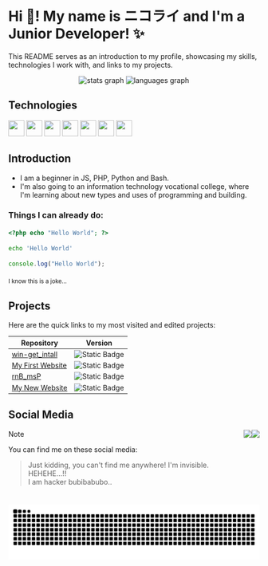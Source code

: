 # Hi 👋! My name is ニコライ and I'm a Junior Developer! ✨

This README serves as an introduction to my profile, showcasing my skills, technologies I work with, and links to my projects.

<div align="center">
  <img src="https://github-readme-stats.vercel.app/api?username=nikas17mc&hide_title=false&hide_rank=false&show_icons=true&include_all_commits=true&count_private=true&theme=dracula&locale=en&hide_border=false" height="160" alt="stats graph"  />
  <img src="https://github-readme-stats.vercel.app/api/top-langs?username=nikas17mc&locale=de&hide_title=false&layout=compact&card_width=320&langs_count=5&theme=dracula&hide_border=false" height="160" alt="languages graph"  />
</div>

## Technologies

<div align="left">
  <img height="32" width="32" src="https://cdn.simpleicons.org/html5/E34F26" />
  <img height="32" width="32" src="https://cdn.simpleicons.org/css/663399" />
  <img height="32" width="32" src="https://cdn.simpleicons.org/javascript/F7DF1E" />
  <img height="32" width="32" src="https://cdn.simpleicons.org/php/777BB4" />
  <img height="32" width="32" src="https://cdn.simpleicons.org/nodedotjs/5FA04E" />
  <img height="32" width="32" src="https://cdn.simpleicons.org/express/8A8A8A" />
  <img height="32" width="32" src="https://cdn.simpleicons.org/pug/A86454" />
</div>


## Introduction

- I am a beginner in JS, PHP, Python and Bash.
- I'm also going to an information technology vocational college, where I'm learning about new types and uses of programming and building.

### Things I can already do:

```php
<?php echo "Hello World"; ?>
```

```bash
echo 'Hello World'
```

```javascript
console.log("Hello World");
```

<sub>I know this is a joke...</sub>

## Projects

Here are the quick links to my most visited and edited projects:

| Repository | Version |
| ---------- | :-----: |
| [win-get_intall](https://github.com/nikas17mc/win-get_install_script) | ![Static Badge](https://img.shields.io/badge/Version-Alpa_0.0.3-green) |
| [My First Website](https://github.com/nikas17mc/nikas17mc.github.io) | ![Static Badge](https://img.shields.io/badge/Version-Alpa_0.0.2.2-blue) |
| [rnB_msP](https://github.com/nikas17mc/rnB_msP) | ![Static Badge](https://img.shields.io/badge/Version-Beta_0.1-orange) |
| [My New Website](https://github.com/nikas17mc/aniBuu) | ![Static Badge](https://img.shields.io/badge/Version-Alpa_0.0.5-663399) |

## Social Media

<div align="right">
  <img align="right" height="150" src="https://i.imgflip.com/7onfrb.jpg"  />
  <img align="right" height="150" src="https://i.imgflip.com/6zr6q4.gif"  />
</div>

>[!NOTE]
> You can find me on these social media:

> Just kidding, you can't find me anywhere! I'm invisible. HEHEHE...!! <br> I am hacker bubibabubo..

<br>

<img src="https://raw.githubusercontent.com/nikas17mc/nikas17mc/output/github-snake.svg" alt="github-snake"/>
